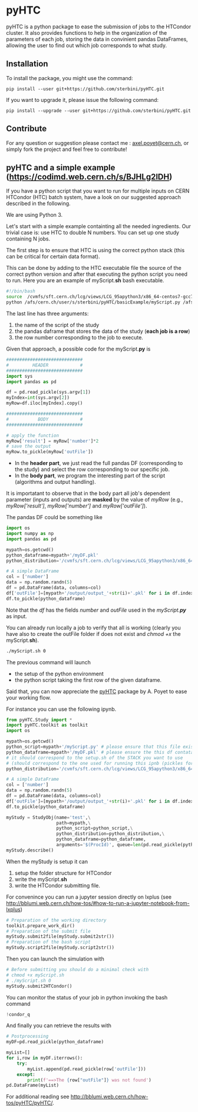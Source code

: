 # pyHTC

pyHTC is a python package to ease the submission of jobs to the HTCondor cluster. It also provides functions to help in the organization of the parameters of each job, storing the data in convinient pandas DataFrames, allowing the user to find out which job corresponds to what study. 

## Installation

To install the package, you might use the command: 
```
pip install --user git+https://github.com/sterbini/pyHTC.git
```

If you want to upgrade it, please issue the following command: 
```
pip install --upgrade --user git+https://github.com/sterbini/pyHTC.git
```


## Contribute 

For any question or suggestion please contact me : axel.poyet@cern.ch, or simply fork the project and feel free to contribute! 

## pyHTC and a simple example (https://codimd.web.cern.ch/s/BJHLg2lDH)

If you have a python script that you want to run for multiple inputs on CERN HTCondor (HTC) batch system, have a look on our suggested approach described in the following. 

We are using Python 3.


Let's start with a simple example containting all the  needed ingredients.
Our trivial case is: use HTC to double N numbers.
You can set up one study containing N jobs.

The first step is to ensure that HTC is using the correct python stack (this can be critical for certain data format).

This can be done by adding to the HTC executable file the source of the correct python version and after that executing the python script you need to run. Here you are an example of myScript.**sh** bash executable.
``` bash 
#!/bin/bash
source  /cvmfs/sft.cern.ch/lcg/views/LCG_95apython3/x86_64-centos7-gcc7-opt/setup.sh
python /afs/cern.ch/user/s/sterbini/pyHTC/basicExample/myScript.py /afs/cern.ch/user/s/sterbini/pyHTC/basicExample/myDF.pkl $1
```

The last line has three arguments: 
1. the name of the script of the study
2. the pandas daframe that stores the data of the study (**each job is a row**)
3. the row number corresponding to the job to execute.

Given that approach, a possible code for the myScript.**py** is

``` python 
#############################
#         HEADER            #
#############################
import sys
import pandas as pd

df = pd.read_pickle(sys.argv[1])
myIndex=int(sys.argv[2])
myRow=df.iloc[myIndex].copy()

#############################
#           BODY            #
#############################

# apply the function 
myRow['result'] = myRow['number']*2
# save the output
myRow.to_pickle(myRow['outFile'])
```

- In the **header part**, we just read the full pandas DF (corresponding to the study) and select the row corresponding to our specific job.
- In the **body part**, we program the interesting part of the script (algorithms and output handling).

It is importatant to observe that in the body part all job's dependent parameter (inputs and outputs) are **masked** by the value of *myRow* (e.g., *myRow['result']*, *myRow['number']* and *myRow['outFile']*).

The pandas DF could be something like
``` python
import os
import numpy as np
import pandas as pd

mypath=os.getcwd()
python_dataframe=mypath+'/myDF.pkl' 
python_distribution='/cvmfs/sft.cern.ch/lcg/views/LCG_95apython3/x86_64-centos7-gcc7-opt/setup.sh'

# A simple DataFrame
col = ['number']
data = np.random.randn(5)
df = pd.DataFrame(data, columns=col)
df['outFile']=[mypath+'/output/output_'+str(i)+'.pkl' for i in df.index]
df.to_pickle(python_dataframe)
```

Note that the *df* has the fields *number* and *outFile* used in the *myScript.**py*** as input.

You can already run locally a job to verify that all is working (clearly you have also to create the outFile folder if does not exist and *chmod +x* the myScript.**sh**).


``` bash
./myScript.sh 0
```

The previous command will launch 
- the setup of the python environment
- the python script taking the first row of the given dataframe.

Said that, you can now appreciate the [pyHTC](https://github.com/apoyet/pyHTC) package by A. Poyet to ease your working flow.

For instance you can use the following ipynb.

``` python
from pyHTC.Study import *
import pyHTC.toolkit as toolkit
import os

mypath=os.getcwd()
python_script=mypath+'/myScript.py' # please ensure that this file exists
python_dataframe=mypath+'/myDF.pkl' # please ensure the this df contatains the variables in myScript.py 
# it should correspond to the setup.sh of the STACK you want to use 
# (should correspond to the one used for running this ipnb (pickles format is STACK dependent))
python_distribution='/cvmfs/sft.cern.ch/lcg/views/LCG_95apython3/x86_64-centos7-gcc7-opt/setup.sh'

# A simple DataFrame
col = ['number']
data = np.random.randn(5)
df = pd.DataFrame(data, columns=col)
df['outFile']=[mypath+'/output/output_'+str(i)+'.pkl' for i in df.index]
df.to_pickle(python_dataframe)

myStudy = StudyObj(name='test',\
                   path=mypath,\
                   python_script=python_script,\
                   python_distribution=python_distribution,\
                   python_dataframe=python_dataframe,
                   arguments='$(ProcId)', queue=len(pd.read_pickle(python_dataframe)))
myStudy.describe()
```

When the myStudy is setup it can
1. setup the folder structure for HTCondor
2. write the myScript.**sh**
3. write the HTCondor submitting file.

For convenince you can run a jupyter session directly on lxplus (see http://bblumi.web.cern.ch/how-tos/#how-to-run-a-jupyter-notebook-from-lxplus) 

```python
# Preparation of the working directory
toolkit.prepare_work_dir()
# Preparation of the submit file
myStudy.submit2file(myStudy.submit2str())
# Preparation of the bash script
myStudy.script2file(myStudy.script2str())
```

Then you can launch the simulation with

```python
# Before submitting you should do a minimal check with
# chmod +x myScript.sh
# ./myScript.sh 0
myStudy.submit2HTCondor()
```

You can monitor the status of your job in python invoking the bash command
```python
!condor_q
```

And finally you can retrieve the results with 
``` python
# Postprocessing
myDF=pd.read_pickle(python_dataframe)

myList=[]
for i,row in myDF.iterrows():
    try: 
        myList.append(pd.read_pickle(row['outFile']))
    except:
        print(f'==>The {row["outFile"]} was not found')
pd.DataFrame(myList) 
```

For additional reading see http://bblumi.web.cern.ch/how-tos/pyHTC/pyHTC/.
